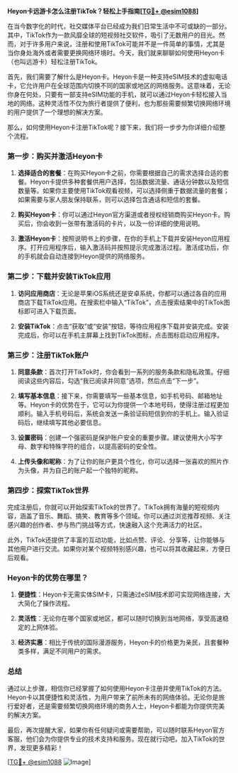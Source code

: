 **Heyon卡远游卡怎么注册TikTok？轻松上手指南[[TG💪+ @esim1088](https://t.me/s/esim1088)]**

在当今数字化的时代，社交媒体平台已经成为我们日常生活中不可或缺的一部分。其中，TikTok作为一款风靡全球的短视频社交软件，吸引了无数用户的目光。然而，对于许多用户来说，注册和使用TikTok可能并不是一件简单的事情，尤其是当你身处海外或者需要更换网络环境时。今天，我们就来聊聊如何使用Heyon卡（也叫远游卡）轻松注册TikTok。

首先，我们需要了解什么是Heyon卡。Heyon卡是一种支持eSIM技术的虚拟电话卡，它允许用户在全球范围内切换不同的国家或地区的网络服务。这意味着，无论你身在何处，只要有一部支持eSIM功能的手机，就可以通过Heyon卡轻松接入当地的网络。这种灵活性不仅为旅行者提供了便利，也为那些需要频繁切换网络环境的用户提供了一个理想的解决方案。

那么，如何使用Heyon卡注册TikTok呢？接下来，我们将一步步为你详细介绍整个流程。

### 第一步：购买并激活Heyon卡

1. **选择适合的套餐**：在购买Heyon卡之前，你需要根据自己的需求选择合适的套餐。Heyon卡提供多种套餐供用户选择，包括数据流量、通话分钟数以及短信数量等。如果你主要使用TikTok观看视频，可以选择侧重于数据流量的套餐；如果需要与家人朋友保持联系，则可以选择包含通话和短信的套餐。
   
2. **购买Heyon卡**：你可以通过Heyon官方渠道或者授权经销商购买Heyon卡。购买后，你会收到一张带有激活码的卡片，以及一份详细的使用说明。

3. **激活Heyon卡**：按照说明书上的步骤，在你的手机上下载并安装Heyon应用程序。打开应用程序后，输入激活码并按照提示完成激活过程。激活成功后，你的手机就会自动连接到Heyon提供的网络服务。

### 第二步：下载并安装TikTok应用

1. **访问应用商店**：无论是苹果iOS系统还是安卓系统，你都可以通过各自的应用商店下载TikTok应用。在搜索栏中输入“TikTok”，点击搜索结果中的TikTok图标即可进入下载页面。

2. **安装TikTok**：点击“获取”或“安装”按钮，等待应用程序下载并安装完成。安装完成后，你可以在手机主屏幕上找到TikTok图标，点击图标启动应用程序。

### 第三步：注册TikTok账户

1. **同意条款**：首次打开TikTok时，你会看到一系列的服务条款和隐私政策。仔细阅读这些内容后，勾选“我已阅读并同意”选项，然后点击“下一步”。

2. **填写基本信息**：接下来，你需要填写一些基本信息，如手机号码、邮箱地址等。Heyon卡的优势在于，它可以为你提供一个本地号码，使得注册过程更加顺利。输入手机号码后，系统会发送一条验证码短信到你的手机上。输入验证码后，继续填写其他必要信息。

3. **设置密码**：创建一个强密码是保护账户安全的重要步骤。建议使用大小写字母、数字和特殊字符的组合，以提高密码的安全性。

4. **上传头像和昵称**：为了让你的账户更具个性化，你可以选择一张喜欢的照片作为头像，并为自己的账户起一个独特的昵称。

### 第四步：探索TikTok世界

完成注册后，你就可以开始探索TikTok的世界了。TikTok拥有海量的短视频内容，涵盖了音乐、舞蹈、搞笑、教育等多个领域。你可以通过浏览推荐视频、关注感兴趣的创作者、参与热门挑战等方式，快速融入这个充满活力的社区。

此外，TikTok还提供了丰富的互动功能，比如点赞、评论、分享等，让你能够与其他用户进行交流。如果你对某个视频特别感兴趣，也可以将其收藏起来，方便日后观看。

### Heyon卡的优势在哪里？

1. **便捷性**：Heyon卡无需实体SIM卡，只需通过eSIM技术即可实现网络连接，大大简化了操作流程。

2. **灵活性**：无论你在哪个国家或地区，都可以随时切换到当地网络，享受高速稳定的上网体验。

3. **经济实惠**：相比于传统的国际漫游服务，Heyon卡的价格更为亲民，且套餐种类多样，满足不同用户的需求。

### 总结

通过以上步骤，相信你已经掌握了如何使用Heyon卡注册并使用TikTok的方法。Heyon卡以其便捷性和灵活性，为用户带来了前所未有的网络体验。无论你是旅行爱好者，还是需要频繁切换网络环境的商务人士，Heyon卡都能为你提供完美的解决方案。

最后，再次提醒大家，如果你有任何疑问或需要帮助，可以随时联系Heyon官方客服，他们会为你提供专业的技术支持和服务。现在就行动吧，加入TikTok的世界，发现更多精彩！

[[TG💪+ @esim1088](https://t.me/s/esim1088) ![Image](https://i.postimg.cc/4NQfJmqS/Snipaste-2025-05-13-00-14-12.png)]